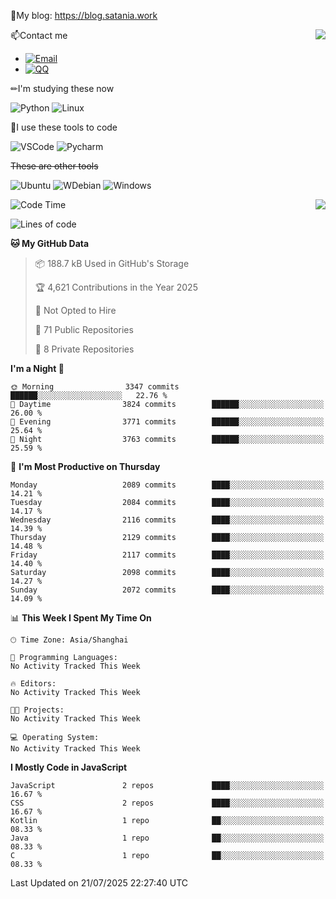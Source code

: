 📰My blog: https://blog.satania.work

<img align="right" src="https://github-readme-stats.vercel.app/api/top-langs/?username=Katriell"/>

📫Contact me

* [![Email](https://img.shields.io/badge/Email-Iris@satania.work-1?style=social&logoColor=fff)](mailto:Iris@satania.work)
* [![QQ](https://img.shields.io/badge/QQ-2088839458-1?style=social&logoColor=fff)](tencent://AddContact/?fromId=45&fromSubId=1&subcmd=all&uin=2088839458&website=www.oicqzone.com)

✏I'm studying these now

![Python](https://img.shields.io/badge/-Python-blue?style=flat-square&logo=Python&logoColor=fff)
![Linux](https://img.shields.io/badge/-Linux-black?style=flat-square&logo=Linux&logoColor=fff)

🔨I use these tools to code

![VSCode](https://img.shields.io/badge/-VSCode-blue?style=flat-square&logo=visualstudiocode&logoColor=fff)
![Pycharm](https://img.shields.io/badge/-Pycharm-green?style=flat-square&logo=pycharm&logoColor=fff)

 ~~These are other tools~~

![Ubuntu](https://img.shields.io/badge/-Ubuntu-orange?style=flat-square&logo=Ubuntu&logoColor=fff)
![WDebian](https://img.shields.io/badge/-Debian-blue?style=flat-square&logo=Debian&logoColor=fff)
![Windows](https://img.shields.io/badge/-Windows-blue?style=flat-square&logo=Windows&logoColor=fff)


<img align="right" src="https://github-readme-stats-beta-amber-44.vercel.app/api?username=Katriell&show_icons=true&role=OWNER,ORGANIZATION_MEMBER,COLLABORATOR&locale=zh-my"/>

<!--START_SECTION:waka-->
![Code Time](http://img.shields.io/badge/Code%20Time-21%20mins-blue)

![Lines of code](https://img.shields.io/badge/From%20Hello%20World%20I%27ve%20Written-17.6%20thousand%20lines%20of%20code-blue)

**🐱 My GitHub Data** 

> 📦 188.7 kB Used in GitHub's Storage 
 > 
> 🏆 4,621 Contributions in the Year 2025
 > 
> 🚫 Not Opted to Hire
 > 
> 📜 71 Public Repositories 
 > 
> 🔑 8 Private Repositories 
 > 
**I'm a Night 🦉** 

```text
🌞 Morning                3347 commits        ██████░░░░░░░░░░░░░░░░░░░   22.76 % 
🌆 Daytime                3824 commits        ██████░░░░░░░░░░░░░░░░░░░   26.00 % 
🌃 Evening                3771 commits        ██████░░░░░░░░░░░░░░░░░░░   25.64 % 
🌙 Night                  3763 commits        ██████░░░░░░░░░░░░░░░░░░░   25.59 % 
```
📅 **I'm Most Productive on Thursday** 

```text
Monday                   2089 commits        ████░░░░░░░░░░░░░░░░░░░░░   14.21 % 
Tuesday                  2084 commits        ████░░░░░░░░░░░░░░░░░░░░░   14.17 % 
Wednesday                2116 commits        ████░░░░░░░░░░░░░░░░░░░░░   14.39 % 
Thursday                 2129 commits        ████░░░░░░░░░░░░░░░░░░░░░   14.48 % 
Friday                   2117 commits        ████░░░░░░░░░░░░░░░░░░░░░   14.40 % 
Saturday                 2098 commits        ████░░░░░░░░░░░░░░░░░░░░░   14.27 % 
Sunday                   2072 commits        ████░░░░░░░░░░░░░░░░░░░░░   14.09 % 
```


📊 **This Week I Spent My Time On** 

```text
🕑︎ Time Zone: Asia/Shanghai

💬 Programming Languages: 
No Activity Tracked This Week

🔥 Editors: 
No Activity Tracked This Week

🐱‍💻 Projects: 
No Activity Tracked This Week

💻 Operating System: 
No Activity Tracked This Week
```

**I Mostly Code in JavaScript** 

```text
JavaScript               2 repos             ████░░░░░░░░░░░░░░░░░░░░░   16.67 % 
CSS                      2 repos             ████░░░░░░░░░░░░░░░░░░░░░   16.67 % 
Kotlin                   1 repo              ██░░░░░░░░░░░░░░░░░░░░░░░   08.33 % 
Java                     1 repo              ██░░░░░░░░░░░░░░░░░░░░░░░   08.33 % 
C                        1 repo              ██░░░░░░░░░░░░░░░░░░░░░░░   08.33 % 
```




 Last Updated on 21/07/2025 22:27:40 UTC
<!--END_SECTION:waka-->
